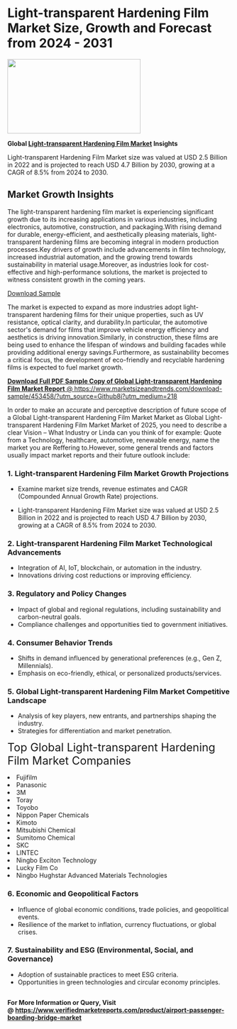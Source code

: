 <H1>Light-transparent Hardening Film Market Size, Growth and Forecast from 2024 - 2031</H1><img class="aligncenter size-medium wp-image-584254" src="https://thirdeyenews.in/wp-content/uploads/2024/09/Global-Market-Research-300x168.jpeg" alt="" width="300" height="168" /><p><strong>Global&nbsp;<a href="https://www.marketsizeandtrends.com/download-sample/453458/?utm_source=Github8j?utm_medium=218">Light-transparent Hardening Film Market</a> Insights</strong></p><p>Light-transparent Hardening Film Market size was valued at USD 2.5 Billion in 2022 and is projected to reach USD 4.7 Billion by 2030, growing at a CAGR of 8.5% from 2024 to 2030.</p><p><h2>Market Growth Insights</h2> <p>The light-transparent hardening film market is experiencing significant growth due to its increasing applications in various industries, including electronics, automotive, construction, and packaging.With rising demand for durable, energy-efficient, and aesthetically pleasing materials, light-transparent hardening films are becoming integral in modern production processes.Key drivers of growth include advancements in film technology, increased industrial automation, and the growing trend towards sustainability in material usage.Moreover, as industries look for cost-effective and high-performance solutions, the market is projected to witness consistent growth in the coming years.</p> <p><a href="#">Download Sample</a></p> <p>The market is expected to expand as more industries adopt light-transparent hardening films for their unique properties, such as UV resistance, optical clarity, and durability.In particular, the automotive sector's demand for films that improve vehicle energy efficiency and aesthetics is driving innovation.Similarly, in construction, these films are being used to enhance the lifespan of windows and building facades while providing additional energy savings.Furthermore, as sustainability becomes a critical focus, the development of eco-friendly and recyclable hardening films is expected to fuel market growth.</p> <p><a href="#"></p><p><span class=""><strong>Download Full PDF Sample Copy of Global Light-transparent Hardening Film Market Report</strong> @ <a href="https://www.marketsizeandtrends.com/download-sample/453458/?utm_source=Github8j?utm_medium=218" target="_blank">https://www.marketsizeandtrends.com/download-sample/453458/?utm_source=Github8j?utm_medium=218</a></span></p><p>In order to make an accurate and perceptive description of future scope of a Global&nbsp;Light-transparent Hardening Film Market Market as Global&nbsp;Light-transparent Hardening Film Market Market of 2025, you need to describe a clear Vision &ndash; What Industry or Linda can you think of for example: Quote from a Technology, healthcare, automotive, renewable energy, name the market you are Reffering to.However, some general trends and factors usually impact market reports and their future outlook include:</p><h3>1.&nbsp;<strong>Light-transparent Hardening Film Market Growth Projections</strong></h3><ul><li>Examine market size trends, revenue estimates and CAGR (Compounded Annual Growth Rate) projections.</li><li><p>Light-transparent Hardening Film Market size was valued at USD 2.5 Billion in 2022 and is projected to reach USD 4.7 Billion by 2030, growing at a CAGR of 8.5% from 2024 to 2030.</p></li></ul><h3>2.&nbsp;<strong>Light-transparent Hardening Film Market Technological Advancements</strong></h3><ul><li>Integration of AI, IoT, blockchain, or automation in the industry.</li><li>Innovations driving cost reductions or improving efficiency.</li></ul><h3>3.&nbsp;<strong>Regulatory and Policy Changes</strong></h3><ul><li>Impact of global and regional regulations, including sustainability and carbon-neutral goals.</li><li>Compliance challenges and opportunities tied to government initiatives.</li></ul><h3>4.&nbsp;<strong>Consumer Behavior Trends</strong></h3><ul><li>Shifts in demand influenced by generational preferences (e.g., Gen Z, Millennials).</li><li>Emphasis on eco-friendly, ethical, or personalized products/services.</li></ul><h3>5.&nbsp;<strong>Global Light-transparent Hardening Film Market Competitive Landscape</strong></h3><ul><li>Analysis of key players, new entrants, and partnerships shaping the industry.</li><li>Strategies for differentiation and market penetration.</li></ul><p data-pm-slice="1 1 []"><span style="color: inherit; font-family: inherit; font-size: 25px;">Top Global Light-transparent Hardening Film Market Companies</span></p><div class="" data-test-id=""><p><li>Fujifilm</li><li> Panasonic</li><li> 3M</li><li> Toray</li><li> Toyobo</li><li> Nippon Paper Chemicals</li><li> Kimoto</li><li> Mitsubishi Chemical</li><li> Sumitomo Chemical</li><li> SKC</li><li> LINTEC</li><li> Ningbo Exciton Technology</li><li> Lucky Film Co</li><li> Ningbo Hughstar Advanced Materials Technologies</li></p></div><h3>6.&nbsp;<strong>Economic and Geopolitical Factors</strong></h3><ul><li>Influence of global economic conditions, trade policies, and geopolitical events.</li><li>Resilience of the market to inflation, currency fluctuations, or global crises.</li></ul><h3>7.&nbsp;<strong>Sustainability and ESG (Environmental, Social, and Governance)</strong></h3><ul><li>Adoption of sustainable practices to meet ESG criteria.</li><li>Opportunities in green technologies and circular economy principles.</li></ul><h2><strong style="font-size: 14px;">For More Information or Query, Visit @&nbsp;</strong><a style="background-color: #ffffff; font-size: 14px;" href="https://www.marketsizeandtrends.com/report/light-transparent-hardening-film-market/" target="_blank">https://www.verifiedmarketreports.com/product/airport-passenger-boarding-bridge-market</a></h2>